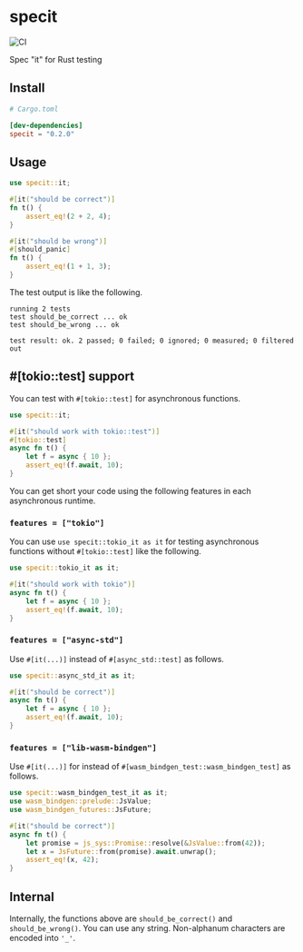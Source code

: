 # specit
![CI](https://github.com/nwtgck/specit-rust/workflows/CI/badge.svg)

Spec "it" for Rust testing

## Install

```toml
# Cargo.toml

[dev-dependencies]
specit = "0.2.0"
```

## Usage

```rust
use specit::it;

#[it("should be correct")]
fn t() {
    assert_eq!(2 + 2, 4);
}

#[it("should be wrong")]
#[should_panic]
fn t() {
    assert_eq!(1 + 1, 3);
}
```

The test output is like the following.

```
running 2 tests
test should_be_correct ... ok
test should_be_wrong ... ok

test result: ok. 2 passed; 0 failed; 0 ignored; 0 measured; 0 filtered out
```

## #[tokio::test] support

You can test with `#[tokio::test]` for asynchronous functions.
```rust
use specit::it;

#[it("should work with tokio::test")]
#[tokio::test]
async fn t() {
    let f = async { 10 };
    assert_eq!(f.await, 10);
}
```

You can get short your code using the following features in each asynchronous runtime.

### `features = ["tokio"]`

You can use `use specit::tokio_it as it` for testing asynchronous functions without `#[tokio::test]` like the following.

```rust
use specit::tokio_it as it;

#[it("should work with tokio")]
async fn t() {
    let f = async { 10 };
    assert_eq!(f.await, 10);
}
```

### `features = ["async-std"]`

Use `#[it(...)]` instead of `#[async_std::test]` as follows.

```rust
use specit::async_std_it as it;

#[it("should be correct")]
async fn t() {
    let f = async { 10 };
    assert_eq!(f.await, 10);
}
```

### `features = ["lib-wasm-bindgen"]`

Use `#[it(...)]` for instead of `#[wasm_bindgen_test::wasm_bindgen_test]` as follows.

```rust
use specit::wasm_bindgen_test_it as it;
use wasm_bindgen::prelude::JsValue;
use wasm_bindgen_futures::JsFuture;

#[it("should be correct")]
async fn t() {
    let promise = js_sys::Promise::resolve(&JsValue::from(42));
    let x = JsFuture::from(promise).await.unwrap();
    assert_eq!(x, 42);
}
```

## Internal

Internally, the functions above are `should_be_correct()` and `should_be_wrong()`. You can use any string. Non-alphanum characters are encoded into `'_'`.
